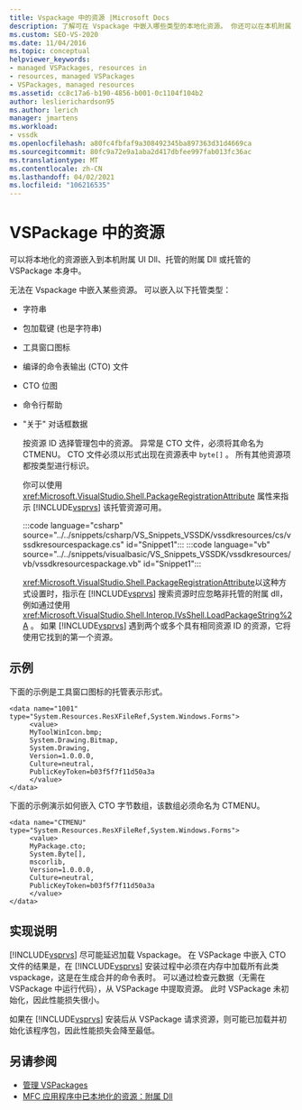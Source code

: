 ```yaml
---
title: Vspackage 中的资源 |Microsoft Docs
description: 了解可在 Vspackage 中嵌入哪些类型的本地化资源。 你还可以在本机附属 UI Dll 或托管附属 Dll 中嵌入资源。
ms.custom: SEO-VS-2020
ms.date: 11/04/2016
ms.topic: conceptual
helpviewer_keywords:
- managed VSPackages, resources in
- resources, managed VSPackages
- VSPackages, managed resources
ms.assetid: cc8c17a6-b190-4856-b001-0c1104f104b2
author: leslierichardson95
ms.author: lerich
manager: jmartens
ms.workload:
- vssdk
ms.openlocfilehash: a80fc4fbfaf9a308492345ba897363d31d4669ca
ms.sourcegitcommit: 80fc9a72e9a1aba2d417dbfee997fab013fc36ac
ms.translationtype: MT
ms.contentlocale: zh-CN
ms.lasthandoff: 04/02/2021
ms.locfileid: "106216535"
---
```

# <a name="resources-in-vspackages"></a>VSPackage 中的资源
可以将本地化的资源嵌入到本机附属 UI Dll、托管的附属 Dll 或托管的 VSPackage 本身中。

 无法在 Vspackage 中嵌入某些资源。 可以嵌入以下托管类型：

- 字符串

- 包加载键 (也是字符串) 

- 工具窗口图标

- 编译的命令表输出 (CTO) 文件

- CTO 位图

- 命令行帮助

- "关于" 对话框数据

  按资源 ID 选择管理包中的资源。 异常是 CTO 文件，必须将其命名为 CTMENU。 CTO 文件必须以形式出现在资源表中 `byte[]` 。 所有其他资源项都按类型进行标识。

  你可以使用 <xref:Microsoft.VisualStudio.Shell.PackageRegistrationAttribute> 属性来指示 [!INCLUDE[vsprvs](../../code-quality/includes/vsprvs_md.md)] 该托管资源可用。

  :::code language="csharp" source="../../snippets/csharp/VS_Snippets_VSSDK/vssdkresources/cs/vssdkresourcespackage.cs" id="Snippet1":::
  :::code language="vb" source="../../snippets/visualbasic/VS_Snippets_VSSDK/vssdkresources/vb/vssdkresourcespackage.vb" id="Snippet1":::

  <xref:Microsoft.VisualStudio.Shell.PackageRegistrationAttribute>以这种方式设置时，指示在 [!INCLUDE[vsprvs](../../code-quality/includes/vsprvs_md.md)] 搜索资源时应忽略非托管的附属 dll，例如通过使用 <xref:Microsoft.VisualStudio.Shell.Interop.IVsShell.LoadPackageString%2A> 。 如果 [!INCLUDE[vsprvs](../../code-quality/includes/vsprvs_md.md)] 遇到两个或多个具有相同资源 ID 的资源，它将使用它找到的第一个资源。

## <a name="example"></a>示例
 下面的示例是工具窗口图标的托管表示形式。

```
<data name="1001"
type="System.Resources.ResXFileRef,System.Windows.Forms">
     <value>
     MyToolWinIcon.bmp;
     System.Drawing.Bitmap,
     System.Drawing,
     Version=1.0.0.0,
     Culture=neutral,
     PublicKeyToken=b03f5f7f11d50a3a
     </value>
</data>
```

 下面的示例演示如何嵌入 CTO 字节数组，该数组必须命名为 CTMENU。

```
<data name="CTMENU"
type="System.Resources.ResXFileRef,System.Windows.Forms">
     <value>
     MyPackage.cto;
     System.Byte[],
     mscorlib,
     Version=1.0.0.0,
     Culture=neutral,
     PublicKeyToken=b03f5f7f11d50a3a
     </value>
</data>
```

## <a name="implementation-notes"></a>实现说明
 [!INCLUDE[vsprvs](../../code-quality/includes/vsprvs_md.md)] 尽可能延迟加载 Vspackage。 在 VSPackage 中嵌入 CTO 文件的结果是，在 [!INCLUDE[vsprvs](../../code-quality/includes/vsprvs_md.md)] 安装过程中必须在内存中加载所有此类 vspackage，这是在生成合并的命令表时。 可以通过检查元数据（无需在 VSPackage 中运行代码），从 VSPackage 中提取资源。 此时 VSPackage 未初始化，因此性能损失很小。

 如果在 [!INCLUDE[vsprvs](../../code-quality/includes/vsprvs_md.md)] 安装后从 VSPackage 请求资源，则可能已加载并初始化该程序包，因此性能损失会降至最低。

## <a name="see-also"></a>另请参阅
- [管理 VSPackages](../../extensibility/managing-vspackages.md)
- [MFC 应用程序中已本地化的资源：附属 Dll](/cpp/build/localized-resources-in-mfc-applications-satellite-dlls)
